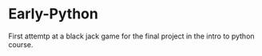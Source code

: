 # Early-Python
First attemtp at a black jack game for the final project in the intro to python course.
